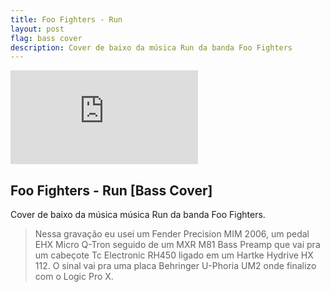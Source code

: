```yaml
---
title: Foo Fighters - Run
layout: post
flag: bass cover
description: Cover de baixo da música Run da banda Foo Fighters
---
```


<div class="video-article">
	<iframe src="https://www.youtube.com/embed/9q_nP_hW0HQ" frameborder="0" allowfullscreen></iframe>
</div>

## Foo Fighters - Run [Bass Cover]

Cover de baixo da música música Run da banda Foo Fighters.

> Nessa gravação eu usei um Fender Precision MIM 2006, um pedal EHX Micro Q-Tron seguido de um MXR M81 Bass Preamp que vai pra um cabeçote Tc Electronic RH450 ligado em um Hartke Hydrive HX 112. O sinal vai pra uma placa Behringer U-Phoria UM2 onde finalizo com o Logic Pro X.